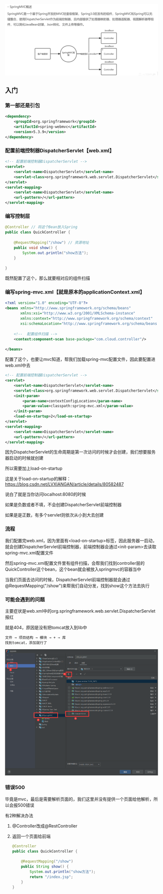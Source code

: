 ![image-20230106061418741](image/28.SpringMVC%E7%9A%84%E5%85%A5%E9%97%A8/image-20230106061418741.png)

## 入门

### 第一部还是引包

```xml
<dependency>
    <groupId>org.springframework</groupId>
    <artifactId>spring-webmvc</artifactId>
    <version>5.3.9</version>
</dependency>
```

### 配置前端控制器DispatcherServlet【web.xml】

```xml
<!-- 配置前端控制器DispatcherServlet -->
<servlet>
    <servlet-name>DispatcherServlet</servlet-name>
    <servlet-class>org.springframework.web.servlet.DispatcherServlet</servlet-class>
</servlet>
<servlet-mapping>
    <servlet-name>DispatcherServlet</servlet-name>
    <url-pattern>/</url-pattern>
</servlet-mapping>
```

### 编写控制层

```java
@Controller // 将这个Bean放入Spring
public class QuickController {

    @RequestMapping("/show") // 资源地址
    public void show() {
        System.out.println("show方法");
    }
    
}
```

既然配置了这个，那么就要相对应的组件扫描

### 编写spring-mvc.xml【就是原本的applicationContext.xml】

```xml
<?xml version="1.0" encoding="UTF-8"?>
<beans xmlns="http://www.springframework.org/schema/beans"
       xmlns:xsi="http://www.w3.org/2001/XMLSchema-instance"
       xmlns:context="http://www.springframework.org/schema/context"
       xsi:schemaLocation="http://www.springframework.org/schema/beans http://www.springframework.org/schema/beans/spring-beans.xsd http://www.springframework.org/schema/context https://www.springframework.org/schema/context/spring-context.xsd">

    <!--  配置组件扫描 -->
    <context:component-scan base-package="com.cloud.controller"/>

</beans>
```

配置了这个，也要让mvc知道，帮我们加载spring-mvc配置文件，因此要配置进web.xml中去

```xml
<!-- 配置前端控制器DispatcherServlet -->
<servlet>
    <servlet-name>DispatcherServlet</servlet-name>
    <servlet-class>org.springframework.web.servlet.DispatcherServlet</servlet-class>
    <init-param>
        <param-name>contextConfigLocation</param-name>
        <param-value>classpath:spring-mvc.xml</param-value>
    </init-param>
    <load-on-startup>2</load-on-startup>
</servlet>
<servlet-mapping>
    <servlet-name>DispatcherServlet</servlet-name>
    <url-pattern>/</url-pattern>
</servlet-mapping>
```

因为DispatcherServlet的生命周期是第一次访问的时候才会创建，我们想要服务器启动的时候就创建

所以需要加上load-on-startup

这是关于load-on-startup的解释：https://blog.csdn.net/LVXIANGAN/article/details/80582487

说白了就是当你访问localhost:8080的时候

如果是负数或者不填，不会创建DispatcherServlet前端控制器

如果是是正数，有多个servlet则依次从小到大去创建



### 流程

我们配置完web.xml，因为里面有\<load-on-startup>标签，因此服务器一启动，就会创建DispatcherServlet前端控制器，前端控制器会通过\<init-param>去读取spring-mvc.xml配置文件

然后spring-mvc.xml配置文件里有组件扫描，会帮我们找到controller层的QuickController这个bean，这个bean就会被放入springmvc的容器当中

当我们页面去访问的时候，DispatcherServlet前端控制器就会通过@RequestMapping("/show")来帮我们自动分发，找到show这个方法去执行



### 可能会遇到的问题

主要症状是web.xml中的org.springframework.web.servlet.DispatcherServlet报红

就是404，原因是没有把tomcat放入到lib中

```
文件 → 项目结构 → 模块 → + → 库
找到tomcat，添加就行了
```

![image-20230106074548759](image/28.SpringMVC%E7%9A%84%E5%85%A5%E9%97%A8/image-20230106074548759.png)



### 错误500

毕竟是mvc，最后是需要解析页面的，我们这里并没有提供一个页面给他解析，所以会报500错误

有2种解决办法

1. @Controller改成@RestController

2. 返回一个页面给前端

   ```java
   @Controller
   public class QuickController {
       
       @RequestMapping("/show")
       public String show() {
           System.out.println("show方法");
           return "/index.jsp";
       }
   }
   ```



